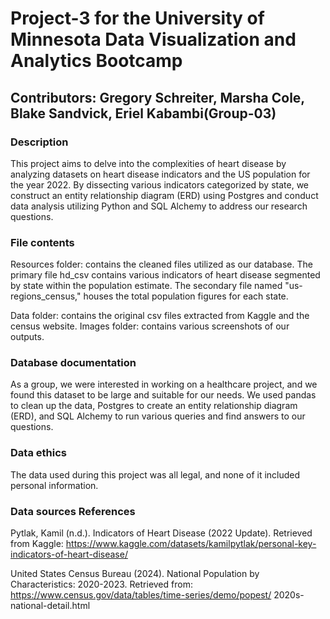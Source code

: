 # Project-3 for the University of Minnesota Data Visualization and Analytics Bootcamp
## Contributors: Gregory Schreiter, Marsha Cole, Blake Sandvick, Eriel Kabambi(Group-03)
### Description 
This project aims to delve into the complexities of heart disease by analyzing datasets on heart disease indicators and the US population for the year 2022. By dissecting various indicators categorized by state, we construct an entity relationship diagram (ERD) using Postgres and conduct data analysis utilizing Python and SQL Alchemy to address our research questions.

### File contents
Resources folder: contains the cleaned files utilized as our database. The primary file hd_csv contains various indicators of heart disease segmented by state within the population estimate. The secondary file named "us-regions_census," houses the total population figures for each state.

Data folder:  contains the original csv files extracted from Kaggle and the census website.
Images folder:  contains various screenshots of our outputs.

### Database documentation
As a group, we were interested in working on a healthcare project, and we found this dataset to be large and suitable for our needs. We used pandas to clean up the data, Postgres to create an entity relationship diagram (ERD), and SQL Alchemy to run various queries and find answers to our questions.
### Data ethics
The data used during this project was all legal, and none of it included personal information.


### Data sources References 
Pytlak, Kamil (n.d.). Indicators of Heart Disease (2022 Update). Retrieved from Kaggle: https://www.kaggle.com/datasets/kamilpytlak/personal-key-indicators-of-heart-disease/

United States Census Bureau (2024). National Population by Characteristics: 2020-2023. Retrieved from: https://www.census.gov/data/tables/time-series/demo/popest/
2020s- national-detail.html
